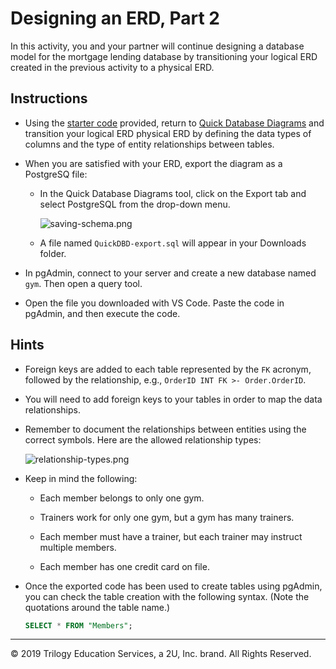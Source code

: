 # Designing an ERD, Part 2

In this activity, you and your partner will continue designing a database model for the mortgage lending database by transitioning your logical ERD created in the previous activity to a physical ERD.

## Instructions

* Using the [starter code](Unsolved/schema.txt) provided, return to [Quick Database Diagrams](https://app.quickdatabasediagrams.com/#/) and transition your logical ERD physical ERD by defining the data types of columns and the type of entity relationships between tables.

* When you are satisfied with your ERD, export the diagram as a PostgreSQ file:

  * In the Quick Database Diagrams tool, click on the Export tab and select PostgreSQL from the drop-down menu.

    ![saving-schema.png](Images/saving-schema.png)

  * A file named `QuickDBD-export.sql` will appear in your Downloads folder.

* In pgAdmin, connect to your server and create a new database named `gym`. Then open a query tool.

* Open the file you downloaded with VS Code. Paste the code in pgAdmin, and then execute the code.

## Hints

* Foreign keys are added to each table represented by the `FK` acronym, followed by the relationship, e.g., `OrderID INT FK >- Order.OrderID`.

* You will need to add foreign keys to your tables in order to map the data relationships.

* Remember to document the relationships between entities using the correct symbols. Here are the allowed relationship types:

  ![relationship-types.png](Images/relationship-types.png)

* Keep in mind the following:

  * Each member belongs to only one gym.

  * Trainers work for only one gym, but a gym has many trainers.

  * Each member must have a trainer, but each trainer may instruct multiple members.

  * Each member has one credit card on file.

* Once the exported code has been used to create tables using pgAdmin, you can check the table creation with the following syntax. (Note the quotations around the table name.)

  ```sql
  SELECT * FROM "Members";
  ```

---

© 2019 Trilogy Education Services, a 2U, Inc. brand. All Rights Reserved.